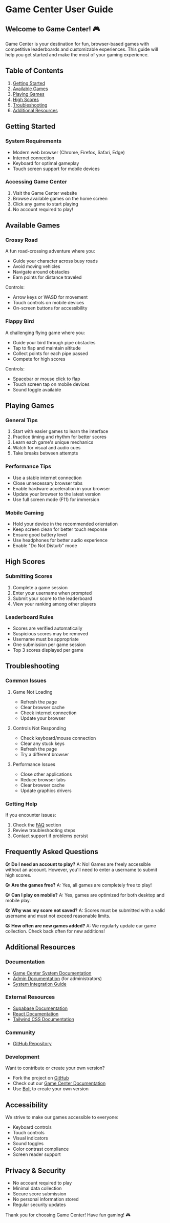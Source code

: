 # Game Center User Guide

## Welcome to Game Center! 🎮

Game Center is your destination for fun, browser-based games with competitive leaderboards and customizable experiences. This guide will help you get started and make the most of your gaming experience.

## Table of Contents

1. [Getting Started](#getting-started)
2. [Available Games](#available-games)
3. [Playing Games](#playing-games)
4. [High Scores](#high-scores)
5. [Troubleshooting](#troubleshooting)
6. [Additional Resources](#additional-resources)

## Getting Started

### System Requirements

- Modern web browser (Chrome, Firefox, Safari, Edge)
- Internet connection
- Keyboard for optimal gameplay
- Touch screen support for mobile devices

### Accessing Game Center

1. Visit the Game Center website
2. Browse available games on the home screen
3. Click any game to start playing
4. No account required to play!

## Available Games

### Crossy Road

A fun road-crossing adventure where you:
- Guide your character across busy roads
- Avoid moving vehicles
- Navigate around obstacles
- Earn points for distance traveled

Controls:
- Arrow keys or WASD for movement
- Touch controls on mobile devices
- On-screen buttons for accessibility

### Flappy Bird

A challenging flying game where you:
- Guide your bird through pipe obstacles
- Tap to flap and maintain altitude
- Collect points for each pipe passed
- Compete for high scores

Controls:
- Spacebar or mouse click to flap
- Touch screen tap on mobile devices
- Sound toggle available

## Playing Games

### General Tips

1. Start with easier games to learn the interface
2. Practice timing and rhythm for better scores
3. Learn each game's unique mechanics
4. Watch for visual and audio cues
5. Take breaks between attempts

### Performance Tips

- Use a stable internet connection
- Close unnecessary browser tabs
- Enable hardware acceleration in your browser
- Update your browser to the latest version
- Use full screen mode (F11) for immersion

### Mobile Gaming

- Hold your device in the recommended orientation
- Keep screen clean for better touch response
- Ensure good battery level
- Use headphones for better audio experience
- Enable "Do Not Disturb" mode

## High Scores

### Submitting Scores

1. Complete a game session
2. Enter your username when prompted
3. Submit your score to the leaderboard
4. View your ranking among other players

### Leaderboard Rules

- Scores are verified automatically
- Suspicious scores may be removed
- Username must be appropriate
- One submission per game session
- Top 3 scores displayed per game

## Troubleshooting

### Common Issues

1. Game Not Loading
   - Refresh the page
   - Clear browser cache
   - Check internet connection
   - Update your browser

2. Controls Not Responding
   - Check keyboard/mouse connection
   - Clear any stuck keys
   - Refresh the page
   - Try a different browser

3. Performance Issues
   - Close other applications
   - Reduce browser tabs
   - Clear browser cache
   - Update graphics drivers

### Getting Help

If you encounter issues:
1. Check the [FAQ](#frequently-asked-questions) section
2. Review troubleshooting steps
3. Contact support if problems persist

## Frequently Asked Questions

**Q: Do I need an account to play?**
A: No! Games are freely accessible without an account. However, you'll need to enter a username to submit high scores.

**Q: Are the games free?**
A: Yes, all games are completely free to play!

**Q: Can I play on mobile?**
A: Yes, games are optimized for both desktop and mobile play.

**Q: Why was my score not saved?**
A: Scores must be submitted with a valid username and must not exceed reasonable limits.

**Q: How often are new games added?**
A: We regularly update our game collection. Check back often for new additions!

## Additional Resources

### Documentation
- [Game Center System Documentation](game-center.md)
- [Admin Documentation](admin.md) (for administrators)
- [System Integration Guide](system-integration.md)

### External Resources
- [Supabase Documentation](https://supabase.com/docs)
- [React Documentation](https://react.dev)
- [Tailwind CSS Documentation](https://tailwindcss.com/docs)

### Community
- [GitHub Repository](https://github.com/sethshoultes/game-center)

### Development
Want to contribute or create your own version?
- Fork the project on [GitHub](https://github.com/sethshoultes/game-center)
- Check out our [Game Center Documentation](game-center.md)
- Use [Bolt](https://bolt.new/?rid=ec8szn) to create your own version

## Accessibility

We strive to make our games accessible to everyone:
- Keyboard controls
- Touch controls
- Visual indicators
- Sound toggles
- Color contrast compliance
- Screen reader support

## Privacy & Security

- No account required to play
- Minimal data collection
- Secure score submission
- No personal information stored
- Regular security updates

Thank you for choosing Game Center! Have fun gaming! 🎮